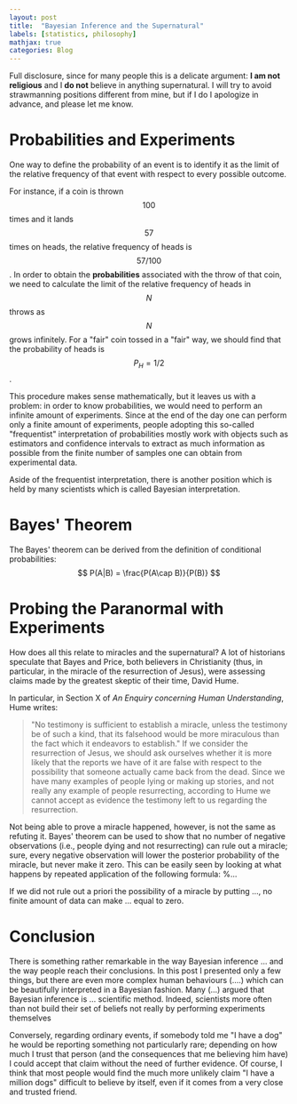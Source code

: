 ```yaml
---
layout: post
title:  "Bayesian Inference and the Supernatural"
labels: [statistics, philosophy]
mathjax: true
categories: Blog
---
```


Full disclosure, since for many people this is a delicate argument: **I am not religious** 
and I **do not** believe in anything supernatural. I will try to avoid strawmanning 
positions different from mine, but if I do I apologize in advance, and please let me know.

# Probabilities and Experiments

One way to define the probability of an event is to identify it as the limit of
the relative frequency of that event with respect to every possible outcome.

For instance, if a coin is thrown $$100$$ times and it lands $$57$$ times on heads,
the relative frequency of heads is $$57/100$$. In order to obtain the **probabilities**
associated with the throw of that coin, we need to calculate the limit of the relative
frequency of heads in $$N$$ throws as $$N$$ grows infinitely. For a "fair"
coin tossed in a "fair" way, we should find that the probability of
heads is $$P_H = 1/2$$.

This procedure makes sense mathematically,
but it leaves us with a problem: in order to know probabilities, we would
need to perform an infinite amount of experiments. Since at the end of the day
one can perform only a finite amount of experiments, people adopting this so-called "frequentist" 
interpretation of probabilities mostly work with objects such as estimators and confidence intervals
to extract as much information as possible from the finite number of samples one can obtain 
from experimental data.

Aside of the frequentist interpretation, there is another position which is held by many
scientists which is called Bayesian interpretation. 

# Bayes' Theorem

The Bayes' theorem can be derived from the definition of conditional probabilities:
$$
P(A|B) = \frac{P(A\cap B)}{P(B)}
$$


# Probing the Paranormal with Experiments

How does all this relate to miracles and the supernatural? A lot of historians speculate
that Bayes and Price, both believers in Christianity (thus, in particular, in the 
miracle of the resurrection of Jesus), were assessing claims made by the greatest skeptic of their
time, David Hume.

In particular, in Section X of *An Enquiry concerning Human Understanding*, Hume writes:
>"No testimony is sufficient to establish a miracle, unless the testimony be of such 
> a kind, that its falsehood would be more miraculous than the fact which it 
> endeavors to establish."
If we consider the resurrection of Jesus, we should ask ourselves
whether it is more likely that the reports we have of it are false with respect to 
the possibility that someone actually came back from the dead. Since we have many
examples of people lying or making up stories, and not really any example of people
resurrecting, according to Hume we cannot accept as evidence the testimony left to us 
regarding the resurrection.

Not being able to prove a miracle happened, however, is not the same as refuting it.
Bayes' theorem can be used to show that no number of negative observations (i.e.,
people dying and not resurrecting) can rule out a miracle; sure, every negative
observation will lower the posterior probability of the miracle, but never make it zero.
This can be easily seen by looking at what happens by repeated application of the
following formula:
%...

If we did not rule out a priori the possibility of a miracle by putting ..., no finite amount of data can
make ... equal to zero. 



# Conclusion

There is something rather remarkable in the way Bayesian inference ... and 
the way people reach their conclusions. In this post I presented only a few things,
but there are even more complex human behaviours (....) which can be beautifully
interpreted in a Bayesian fashion. Many (...) argued that Bayesian inference
is ... scientific method. Indeed, scientists more often than not build their set of
beliefs not really by performing experiments themselves

Conversely, regarding ordinary events, if somebody told me "I have a dog" he would be
reporting something not particularly rare; depending on how much I trust that person
(and the consequences that me believing him have) I could accept that claim without 
the need of further evidence. Of course, I think that most people would find the 
much more unlikely claim "I have a million dogs" difficult to believe by itself, 
even if it comes from a very close and trusted friend.
